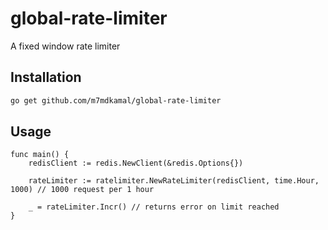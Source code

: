 # global-rate-limiter
A fixed window rate limiter

## Installation
```bash
go get github.com/m7mdkamal/global-rate-limiter
```

## Usage
```golang
func main() {
    redisClient := redis.NewClient(&redis.Options{})

    rateLimiter := ratelimiter.NewRateLimiter(redisClient, time.Hour, 1000) // 1000 request per 1 hour

    _ = rateLimiter.Incr() // returns error on limit reached
}
```
